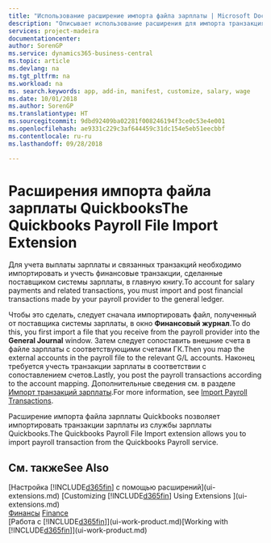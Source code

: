 ```yaml
---
title: "Использование расширение импорта файла зарплаты | Microsoft Docs"
description: "Описывает использование расширения для импорта транзакция по зарплате из службы Quickbooks Payroll."
services: project-madeira
documentationcenter: 
author: SorenGP
ms.service: dynamics365-business-central
ms.topic: article
ms.devlang: na
ms.tgt_pltfrm: na
ms.workload: na
ms. search.keywords: app, add-in, manifest, customize, salary, wage
ms.date: 10/01/2018
ms.author: SorenGP
ms.translationtype: HT
ms.sourcegitcommit: 9dbd92409ba02281f008246194f3ce0c53e4e001
ms.openlocfilehash: ae9331c229c3af644459c31dc154e5eb51eecbbf
ms.contentlocale: ru-ru
ms.lasthandoff: 09/28/2018

---
```

# <a name="the-quickbooks-payroll-file-import-extension"></a><span data-ttu-id="49d36-103">Расширения импорта файла зарплаты Quickbooks</span><span class="sxs-lookup"><span data-stu-id="49d36-103">The Quickbooks Payroll File Import Extension</span></span>
<span data-ttu-id="49d36-104">Для учета выплаты зарплаты и связанных транзакций необходимо импортировать и учесть финансовые транзакции, сделанные поставщиком системы зарплаты, в главную книгу.</span><span class="sxs-lookup"><span data-stu-id="49d36-104">To account for salary payments and related transactions, you must import and post financial transactions made by your payroll provider to the general ledger.</span></span>

<span data-ttu-id="49d36-105">Чтобы это сделать, следует сначала импортировать файл, полученный от поставщика системы зарплаты, в окно **Финансовый журнал**.</span><span class="sxs-lookup"><span data-stu-id="49d36-105">To do this, you first import a file that you receive from the payroll provider into the **General Journal** window.</span></span> <span data-ttu-id="49d36-106">Затем следует сопоставить внешние счета в файле зарплаты с соответствующими счетами ГК.</span><span class="sxs-lookup"><span data-stu-id="49d36-106">Then you map the external accounts in the payroll file to the relevant G/L accounts.</span></span> <span data-ttu-id="49d36-107">Наконец требуется учесть транзакции зарплаты в соответствии с сопоставлением счетов.</span><span class="sxs-lookup"><span data-stu-id="49d36-107">Lastly, you post the payroll transactions according to the account mapping.</span></span> <span data-ttu-id="49d36-108">Дополнительные сведения см. в разделе [Импорт транзакций зарплаты](finance-how-import-payroll-transactions.md).</span><span class="sxs-lookup"><span data-stu-id="49d36-108">For more information, see [Import Payroll Transactions](finance-how-import-payroll-transactions.md).</span></span>

<span data-ttu-id="49d36-109">Расширение импорта файла зарплаты Quickbooks позволяет импортировать транзакции зарплаты из службы зарплаты Quickbooks.</span><span class="sxs-lookup"><span data-stu-id="49d36-109">The Quickbooks Payroll File Import extension allows you to import payroll transaction from the Quickbooks Payroll service.</span></span>

## <a name="see-also"></a><span data-ttu-id="49d36-110">См. также</span><span class="sxs-lookup"><span data-stu-id="49d36-110">See Also</span></span>
<span data-ttu-id="49d36-111">[Настройка [!INCLUDE[d365fin](includes/d365fin_md.md)] с помощью расширений](ui-extensions.md)  </span><span class="sxs-lookup"><span data-stu-id="49d36-111">[Customizing [!INCLUDE[d365fin](includes/d365fin_md.md)] Using Extensions ](ui-extensions.md)  </span></span>  
<span data-ttu-id="49d36-112">[Финансы](finance.md)  </span><span class="sxs-lookup"><span data-stu-id="49d36-112">[Finance](finance.md)  </span></span>  
<span data-ttu-id="49d36-113">[Работа с [!INCLUDE[d365fin](includes/d365fin_md.md)]](ui-work-product.md)</span><span class="sxs-lookup"><span data-stu-id="49d36-113">[Working with [!INCLUDE[d365fin](includes/d365fin_md.md)]](ui-work-product.md)</span></span>

